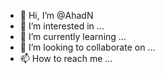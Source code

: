 - 👋 Hi, I’m @AhadN
- 👀 I’m interested in ...
- 🌱 I’m currently learning ...
- 💞️ I’m looking to collaborate on ...
- 📫 How to reach me ...

<!---
AhadN/AhadN is a ✨ special ✨ repository because its `README.md` (this file) appears on your GitHub profile.
You can click the Preview link to take a look at your changes.
--->
